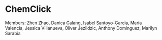 # ChemClick

Members: Zhen Zhao, Danica Galang, Isabel Santoyo-Garcia, Maria Valencia, Jessica Villanueva, Oliver Jezildzic, Anthony Dominguez, Marilyn Sarabia
